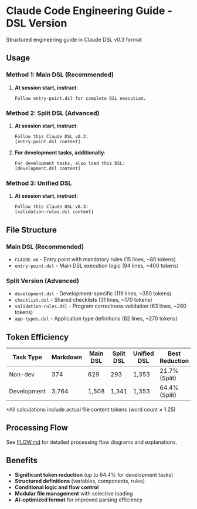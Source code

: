 # Claude Code Engineering Guide - DSL Version

Structured engineering guide in Claude DSL v0.3 format

## Usage

### Method 1: Main DSL (Recommended)

1. **At session start, instruct**:
   ```
   Follow entry-point.dsl for complete DSL execution.
   ```

### Method 2: Split DSL (Advanced)

1. **At session start, instruct**:
   ```
   Follow this Claude DSL v0.3:
   [entry-point.dsl content]
   ```

2. **For development tasks, additionally**:
   ```
   For development tasks, also load this DSL:
   [development.dsl content]
   ```

### Method 3: Unified DSL

1. **At session start, instruct**:
   ```
   Follow this Claude DSL v0.3:
   [validation-rules.dsl content]
   ```

## File Structure

### Main DSL (Recommended)
- `CLAUDE.md` - Entry point with mandatory rules (15 lines, ~80 tokens)
- `entry-point.dsl` - Main DSL execution logic (94 lines, ~400 tokens)

### Split Version (Advanced)
- `development.dsl` - Development-specific (119 lines, ~350 tokens)
- `checklist.dsl` - Shared checklists (31 lines, ~170 tokens)
- `validation-rules.dsl` - Program correctness validation (63 lines, ~280 tokens)
- `app-types.dsl` - Application type definitions (62 lines, ~270 tokens)


## Token Efficiency

| Task Type | Markdown | Main DSL | Split DSL | Unified DSL | Best Reduction |
|-----------|----------|----------|-----------|-------------|----------------|
| Non-dev | 374 | 629 | 293 | 1,353 | 21.7% (Split) |
| Development | 3,764 | 1,508 | 1,341 | 1,353 | 64.4% (Split) |

*All calculations include actual file content tokens (word count × 1.25)

## Processing Flow

See [FLOW.md](FLOW.md) for detailed processing flow diagrams and explanations.

## Benefits

- **Significant token reduction** (up to 64.4% for development tasks)
- **Structured definitions** (variables, components, rules)
- **Conditional logic and flow control**
- **Modular file management** with selective loading
- **AI-optimized format** for improved parsing efficiency